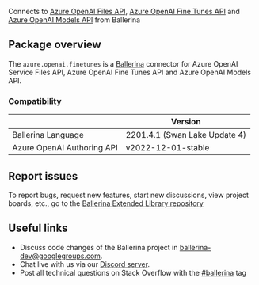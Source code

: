 Connects to [Azure OpenAI Files API](https://learn.microsoft.com/en-us/rest/api/cognitiveservices/azureopenaistable/files/),
[Azure OpenAI Fine Tunes API](https://learn.microsoft.com/en-us/rest/api/cognitiveservices/azureopenaistable/fine-tunes/) and
[Azure OpenAI Models API](https://learn.microsoft.com/en-us/rest/api/cognitiveservices/azureopenaistable/models/) from Ballerina

## Package overview
The `azure.openai.finetunes` is a [Ballerina](https://ballerina.io/) connector for Azure OpenAI Service Files API, Azure OpenAI Fine Tunes API and Azure OpenAI Models API.

### Compatibility
|                                   | Version                         |
|-----------------------------------|---------------------------------|
| Ballerina Language                | 2201.4.1 (Swan Lake Update 4)   | 
| Azure OpenAI Authoring API        | v2022-12-01-stable              |

## Report issues
To report bugs, request new features, start new discussions, view project boards, etc., go to the [Ballerina Extended Library repository](https://github.com/ballerina-platform/ballerina-extended-library)

## Useful links
- Discuss code changes of the Ballerina project in [ballerina-dev@googlegroups.com](mailto:ballerina-dev@googlegroups.com).
- Chat live with us via our [Discord server](https://discord.gg/ballerinalang).
- Post all technical questions on Stack Overflow with the [#ballerina](https://stackoverflow.com/questions/tagged/ballerina) tag
